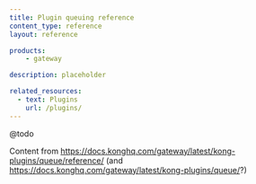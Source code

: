 ```yaml
---
title: Plugin queuing reference
content_type: reference
layout: reference

products:
    - gateway

description: placeholder

related_resources:
  - text: Plugins
    url: /plugins/
---
```


@todo

Content from https://docs.konghq.com/gateway/latest/kong-plugins/queue/reference/ (and https://docs.konghq.com/gateway/latest/kong-plugins/queue/?)